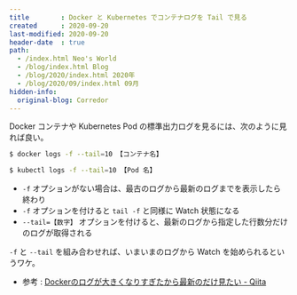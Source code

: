 ```yaml
---
title        : Docker と Kubernetes でコンテナログを Tail で見る
created      : 2020-09-20
last-modified: 2020-09-20
header-date  : true
path:
  - /index.html Neo's World
  - /blog/index.html Blog
  - /blog/2020/index.html 2020年
  - /blog/2020/09/index.html 09月
hidden-info:
  original-blog: Corredor
---
```


Docker コンテナや Kubernetes Pod の標準出力ログを見るには、次のように見れば良い。

```bash
$ docker logs -f --tail=10 【コンテナ名】

$ kubectl logs -f --tail=10 【Pod 名】
```

- `-f` オプションがない場合は、最古のログから最新のログまでを表示したら終わり
- `-f` オプションを付けると `tail -f` と同様に Watch 状態になる
- `--tail=【数字】` オプションを付けると、最新のログから指定した行数分だけのログが取得される

`-f` と `--tail` を組み合わせれば、いまいまのログから Watch を始められるというワケ。

- 参考 : [Dockerのログが大きくなりすぎたから最新のだけ見たい - Qiita](https://qiita.com/nitaking/items/4ca215b95cef2ad5e958)
